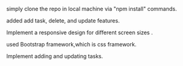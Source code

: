 simply clone the repo in local machine via "npm install" commands.

added add task, delete, and update features.

Implement a responsive design for different screen sizes .

used Bootstrap framework,which is css framework.

Implement adding and updating tasks.

